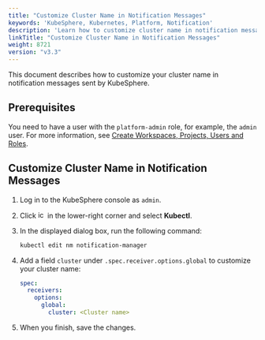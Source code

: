 ```yaml
---
title: "Customize Cluster Name in Notification Messages"
keywords: 'KubeSphere, Kubernetes, Platform, Notification'
description: 'Learn how to customize cluster name in notification messages sent by KubeSphere.'
linkTitle: "Customize Cluster Name in Notification Messages"
weight: 8721
version: "v3.3"
---
```


This document describes how to customize your cluster name in notification messages sent by KubeSphere.

## Prerequisites

You need to have a user with the `platform-admin` role, for example, the `admin` user. For more information, see [Create Workspaces, Projects, Users and Roles](../../../../quick-start/create-workspace-and-project/).

## Customize Cluster Name in Notification Messages

1. Log in to the KubeSphere console as `admin`.

2. Click <img src="/images/docs/v3.x/common-icons/hammer.png" width="15" alt="icon" /> in the lower-right corner and select **Kubectl**.

3. In the displayed dialog box, run the following command:

   ```bash
   kubectl edit nm notification-manager
   ```

4. Add a field `cluster` under `.spec.receiver.options.global` to customize your cluster name:

   ```yaml
   spec:
     receivers:
       options:
         global:
           cluster: <Cluster name>
   ```
   
5. When you finish, save the changes.



